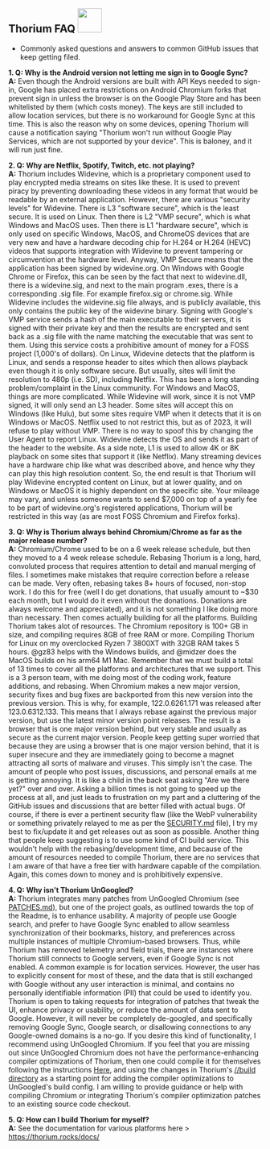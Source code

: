 ## Thorium FAQ <img src="https://github.com/Alex313031/thorium-win7/blob/main/logos/STAGING/faq.png" width="48">

 - Commonly asked questions and answers to common GitHub issues that keep getting filed.

__1. Q: Why is the Android version not letting me sign in to Google Sync?__  
 __A:__ Even though the Android versions are built with API Keys needed to sign-in, Google has placed extra restrictions on Android Chromium
 forks that prevent sign in unless the browser is on the Google Play Store and has been whitelisted by them (which costs money). The keys
 are still included to allow location services, but there is no workaround for Google Sync at this time. This is also the reason why on some
 devices, opening Thorium will cause a notification saying "Thorium won't run without Google Play Services, which are not supported by your
 device". This is baloney, and it will run just fine.

__2. Q: Why are Netflix, Spotify, Twitch, etc. not playing?__  
 __A:__ Thorium includes Widevine, which is a proprietary component used to play encrypted media streams on sites like these. It is used to prevent
 piracy by preventing downloading these videos in any format that would be readable by an external application. However, there are various "security
 levels" for Widevine. There is L3 "software secure", which is the least secure. It is used on Linux. Then there is L2 "VMP secure", which is what
 Windows and MacOS uses. Then there is L1 "hardware secure", which is only used on specific Windows, MacOS, and ChromeOS devices that are very new
 and have a hardware decoding chip for H.264 or H.264 (HEVC) videos that supports integration with Widevine to prevent tampering or circumvention
 at the hardware level. Anyway, VMP Secure means that the application has been signed by widevine.org. On Windows with Google Chrome or Firefox, this
 can be seen by the fact that next to widevine.dll, there is a widevine.sig, and next to the main program .exes, there is a corresponding .sig file.
 For example firefox.sig or chrome.sig. While Widevine includes the widevine.sig file always, and is publicly available, this only contains the public
 key of the widevine binary. Signing with Google's VMP service sends a hash of the main executable to their servers, it is signed with their private key
 and then the results are encrypted and sent back as a .sig file with the name matching the executable that was sent to them. Using this service costs
 a prohibitive amount of money for a FOSS project (1,000's of dollars). On Linux, Widevine detects that the platform is Linux, and sends a response header
 to sites which then allows playback even though it is only software secure. But usually, sites will limit the resolution to 480p (i.e. SD), including Netflix.
 This has been a long standing problem/complaint in the Linux community. For Windows and MacOS, things are more complicated. While Widevine will work, since
 it is not VMP signed, it will only send an L3 header. Some sites will accept this on Windows (like Hulu), but some sites require VMP when it detects that it
 is on Windows or MacOS. Netflix used to not restrict this, but as of 2023, it will refuse to play without VMP. There is no way to spoof this by changing the
 User Agent to report Linux. Widevine detects the OS and sends it as part of the header to the website. As a side note, L1 is used to allow 4K or 8K playback
 on some sites that support it (like Netflix). Many streaming devices have a hardware chip like what was described above, and hence why they can play this
 high resolution content. So, the end result is that Thorium will play Widevine encrypted content on Linux, but at lower quality, and on Windows or MacOS
 it is highly dependent on the specific site. Your mileage may vary, and unless someone wants to send $7,000 on top of a yearly fee to be part of widevine.org's
 registered applications, Thorium will be restricted in this way (as are most FOSS Chromium and Firefox forks).

__3. Q: Why is Thorium always behind Chromium/Chrome as far as the major release number?__  
 __A:__ Chromium/Chrome used to be on a 6 week release schedule, but then they moved to a 4 week release schedule. Rebasing Thorium is a long, hard, convoluted process
 that requires attention to detail and manual merging of files. I sometimes make mistakes that require correction before a release can be made. Very often, rebasing
 takes 8+ hours of focused, non-stop work. I do this for free (well I do get donations, that usually amount to ~$30 each month, but I would do it even without the
 donations. Donations are always welcome and appreciated), and it is not something I like doing more than necessary. Then comes actually building for all the platforms.
 Building Thorium takes alot of resources. The Chromium repository is 100+ GB in size, and compiling requires 8GB of free RAM or more. Compiling Thorium for Linux on
 my overclocked Ryzen 7 3800XT with 32GB RAM takes 5 hours. @gz83 helps with the Windows builds, and @midzer does the MacOS builds on his arm64 M1 Mac. Remember that
 we must build a total of 13 times to cover all the platforms and architectures that we support. This is a 3 person team, with me doing most of the coding work, feature
 additions, and rebasing. When Chromium makes a new major version, security fixes and bug fixes are backported from this new version into the previous version. This is why,
 for example, 122.0.6261.171 was released after 123.0.6312.133. This means that I always rebase against the previous major version, but use the latest minor version point
 releases. The result is a browser that is one major version behind, but very stable and usually as secure as the current major version. People keep getting super
 worried that because they are using a browser that is one major version behind, that it is super insecure and they are immediately going to become a magnet attracting
 all sorts of malware and viruses. This simply isn't the case. The amount of people who post issues, discussions, and personal emails at me is getting annoying. It is like
 a child in the back seat asking "Are we there yet?" over and over. Asking a billion times is not going to speed up the process at all, and just leads to frustration on my part
 and a cluttering of the GitHub issues and discussions that are better filled with actual bugs. Of course, if there is ever a pertinent security flaw (like the WebP vulnerability
 or something privately relayed to me as per the [SECURITY.md](https://github.com/Alex313031/thorium-win7blob/main/SECURITY.md) file), I try my best to fix/update it and get
 releases out as soon as possible. Another thing that people keep
 suggesting is to use some kind of CI build service. This wouldn't help with the rebasing/development time, and because of the amount of resources needed to compile Thorium,
 there are no services that I am aware of that have a free tier with hardware capable of the compilation. Again, this comes down to money and is prohibitively expensive.

__4. Q: Why isn't Thorium UnGoogled?__  
 __A:__ Thorium integrates many patches from UnGoogled Chromium (see [PATCHES.md](https://github.com/Alex313031/thorium-win7blob/main/infra/PATCHES.md)), but one of the project
 goals, as outlined towards the top of the Readme, is to enhance usability.
 A majority of people use Google search, and prefer to have Google Sync enabled to allow seamless synchronization of their bookmarks, history, and preferences across multiple
 instances of multiple Chromium-based browsers. Thus, while Thorium has removed telemetry and field trials, there are instances where Thorium still connects to Google servers, even
 if Google Sync is not enabled. A common example is for location services. However, the user has to explicitly consent for most of these, and the data that is still exchanged with
 Google without any user interaction is minimal, and contains no personally identifiable information (PII) that could be used to identify you. Thorium is open to taking requests for
 integration of patches that tweak the UI, enhance privacy or usability, or reduce the amount of data sent to Google. However, it will never be completely de-googled, and specifically
 removing Google Sync, Google search, or disallowing connections to any Google-owned domains is a no-go. If you desire this kind of functionality, I recommend using UnGoogled Chromium.
 If you feel that you are missing out since UnGoogled Chromium does not have the performance-enhancing compiler optimizations of Thorium, then one could compile it for themselves
 following the instructions [Here](https://github.com/ungoogled-software/ungoogled-chromium/blob/master/docs/building.md), and using the changes in Thorium's [//build directory](https://github.com/Alex313031/thorium-win7tree/main/src/build) as a starting point for adding the compiler optimizations to UnGoogled's build config. I am
 willing to provide guidance or help with compiling Chromium or integrating Thorium's compiler optimization patches to an existing source code checkout.

__5. Q: How can I build Thorium for myself?__  
 __A:__ See the documentation for various platforms here > https://thorium.rocks/docs/
